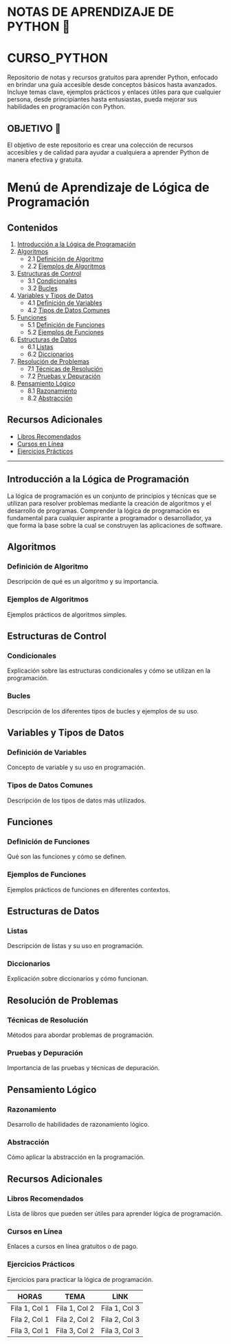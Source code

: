 # NOTAS DE APRENDIZAJE DE PYTHON 🐍

# CURSO_PYTHON
Repositorio de notas y recursos gratuitos para aprender Python, enfocado en brindar una guía accesible desde conceptos básicos hasta avanzados. Incluye temas clave, ejemplos prácticos y enlaces útiles para que cualquier persona, desde principiantes hasta entusiastas, pueda mejorar sus habilidades en programación con Python.
## OBJETIVO 🎯

El objetivo de este repositorio es crear una colección de recursos accesibles y de calidad para ayudar a cualquiera a aprender Python de manera efectiva y gratuita.

# Menú de Aprendizaje de Lógica de Programación

## Contenidos

1. [Introducción a la Lógica de Programación](#introducción-a-la-lógica-de-programación)
2. [Algoritmos](#algoritmos)
   - 2.1 [Definición de Algoritmo](#definición-de-algoritmo)
   - 2.2 [Ejemplos de Algoritmos](#ejemplos-de-algoritmos)
3. [Estructuras de Control](#estructuras-de-control)
   - 3.1 [Condicionales](#condicionales)
   - 3.2 [Bucles](#bucles)
4. [Variables y Tipos de Datos](#variables-y-tipos-de-datos)
   - 4.1 [Definición de Variables](#definición-de-variables)
   - 4.2 [Tipos de Datos Comunes](#tipos-de-datos-comunes)
5. [Funciones](#funciones)
   - 5.1 [Definición de Funciones](#definición-de-funciones)
   - 5.2 [Ejemplos de Funciones](#ejemplos-de-funciones)
6. [Estructuras de Datos](#estructuras-de-datos)
   - 6.1 [Listas](#listas)
   - 6.2 [Diccionarios](#diccionarios)
7. [Resolución de Problemas](#resolución-de-problemas)
   - 7.1 [Técnicas de Resolución](#técnicas-de-resolución)
   - 7.2 [Pruebas y Depuración](#pruebas-y-depuración)
8. [Pensamiento Lógico](#pensamiento-lógico)
   - 8.1 [Razonamiento](#razonamiento)
   - 8.2 [Abstracción](#abstracción)

## Recursos Adicionales
- [Libros Recomendados](#libros-recomendados)
- [Cursos en Línea](#cursos-en-línea)
- [Ejercicios Prácticos](#ejercicios-prácticos)

---

## Introducción a la Lógica de Programación
La lógica de programación es un conjunto de principios y técnicas que se utilizan para resolver problemas mediante la creación de algoritmos y el desarrollo de programas. Comprender la lógica de programación es fundamental para cualquier aspirante a programador o desarrollador, ya que forma la base sobre la cual se construyen las aplicaciones de software.

## Algoritmos
### Definición de Algoritmo
Descripción de qué es un algoritmo y su importancia.

### Ejemplos de Algoritmos
Ejemplos prácticos de algoritmos simples.

## Estructuras de Control
### Condicionales
Explicación sobre las estructuras condicionales y cómo se utilizan en la programación.

### Bucles
Descripción de los diferentes tipos de bucles y ejemplos de su uso.

## Variables y Tipos de Datos
### Definición de Variables
Concepto de variable y su uso en programación.

### Tipos de Datos Comunes
Descripción de los tipos de datos más utilizados.

## Funciones
### Definición de Funciones
Qué son las funciones y cómo se definen.

### Ejemplos de Funciones
Ejemplos prácticos de funciones en diferentes contextos.

## Estructuras de Datos
### Listas
Descripción de listas y su uso en programación.

### Diccionarios
Explicación sobre diccionarios y cómo funcionan.

## Resolución de Problemas
### Técnicas de Resolución
Métodos para abordar problemas de programación.

### Pruebas y Depuración
Importancia de las pruebas y técnicas de depuración.

## Pensamiento Lógico
### Razonamiento
Desarrollo de habilidades de razonamiento lógico.

### Abstracción
Cómo aplicar la abstracción en la programación.

## Recursos Adicionales
### Libros Recomendados
Lista de libros que pueden ser útiles para aprender lógica de programación.

### Cursos en Línea
Enlaces a cursos en línea gratuitos o de pago.

### Ejercicios Prácticos
Ejercicios para practicar la lógica de programación.



| HORAS | TEMA  | LINK|
|---------------|---------------|---------------|
| Fila 1, Col 1 | Fila 1, Col 2 | Fila 1, Col 3 |
| Fila 2, Col 1 | Fila 2, Col 2 | Fila 2, Col 3 |
| Fila 3, Col 1 | Fila 3, Col 2 | Fila 3, Col 3 |
